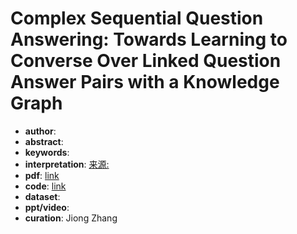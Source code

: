 # Complex Sequential Question Answering: Towards Learning to Converse Over Linked Question Answer Pairs with a Knowledge Graph
* **author**: 
* **abstract**: 
* **keywords**: 
* **interpretation**: [来源: ]()
* **pdf**: [link]()
* **code**: [link]()
* **dataset**:
* **ppt/video**:
* **curation**: Jiong Zhang 
